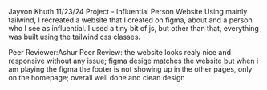 Jayvon Khuth
11/23/24
Project - Influential Person Website
Using mainly tailwind, I recreated a website that I created on figma, about and a person who I see as influential. I used a tiny bit of js, but other than that, everything was built using the tailwind css classes.

Peer Reviewer:Ashur
Peer Review: the website looks realy nice and responsive without any issue; figma desige matches the website but when i am playing the figma the footer is not showing up in the other pages, only on the homepage; overall well done and clean design